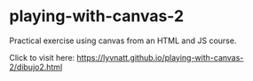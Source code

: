 # playing-with-canvas-2
Practical exercise using canvas from an HTML and JS course. 

Click to visit here: https://lyvnatt.github.io/playing-with-canvas-2/dibujo2.html

